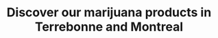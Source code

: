 ---
title: "Discover our marijuana products in Terrebonne and Montreal"
noindex: true
canonurl: /en/products/
description: "We offer top of the line marijuana products in Montreal and Terrebonne through our weed dispensary (compassion center). Call us now."
titre: "Our Compassion club offers high end products all over Quebec"
---